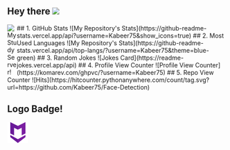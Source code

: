 ## Hey there <img src="https://media.giphy.com/media/hvRJCLFzcasrR4ia7z/giphy.gif" width="25px">
<a href="https://discord.gg/A8ADYUGUnu">
  <img align="left" alt="My Study Server!" width="22px" src="https://raw.githubusercontent.com/peterthehan/peterthehan/master/assets/discord.svg" />
</a>
## 1. GitHub Stats
![My Repository's Stats](https://github-readme-stats.vercel.app/api?username=Kabeer75&show_icons=true)
## 2. Most Used Languages
![My Repository's Stats](https://github-readme-stats.vercel.app/api/top-langs/?username=Kabeer75&theme=blue-green)
## 3. Random Jokes
![Jokes Card](https://readme-jokes.vercel.app/api)
## 4. Profile View Counter
![Profile View Counter](https://komarev.com/ghpvc/?username=Kabeer75)
## 5. Repo View Counter
![Hits](https://hitcounter.pythonanywhere.com/count/tag.svg?url=https://github.com/Kabeer75/Face-Detection)

## Logo Badge!
![alt text](https://github.com/adam-p/markdown-here/raw/master/src/common/images/icon48.png "Logo Title Text 1")

